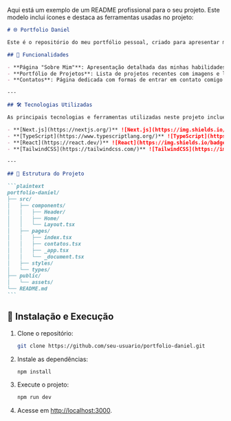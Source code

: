 Aqui está um exemplo de um README profissional para o seu projeto. Este modelo inclui ícones e destaca as ferramentas usadas no projeto:

````markdown
# 🌐 Portfolio Daniel

Este é o repositório do meu portfólio pessoal, criado para apresentar minhas habilidades, projetos e formas de contato. É um projeto moderno, responsivo e construído com as melhores práticas de desenvolvimento.

## 🚀 Funcionalidades

- **Página "Sobre Mim"**: Apresentação detalhada das minhas habilidades e tecnologias.
- **Portfólio de Projetos**: Lista de projetos recentes com imagens e links detalhados.
- **Contatos**: Página dedicada com formas de entrar em contato comigo de maneira fácil.

---

## 🛠️ Tecnologias Utilizadas

As principais tecnologias e ferramentas utilizadas neste projeto incluem:

- **[Next.js](https://nextjs.org/)** ![Next.js](https://img.shields.io/badge/Next.js-black?style=flat-square&logo=next.js&logoColor=white)
- **[TypeScript](https://www.typescriptlang.org/)** ![TypeScript](https://img.shields.io/badge/TypeScript-blue?style=flat-square&logo=typescript&logoColor=white)
- **[React](https://react.dev/)** ![React](https://img.shields.io/badge/React-61DAFB?style=flat-square&logo=react&logoColor=white)
- **[TailwindCSS](https://tailwindcss.com/)** ![TailwindCSS](https://img.shields.io/badge/TailwindCSS-06B6D4?style=flat-square&logo=tailwindcss&logoColor=white)

---

## 📂 Estrutura do Projeto

```plaintext
portfolio-daniel/
├── src/
│   ├── components/
│   │   ├── Header/
│   │   ├── Home/
│   │   └── Layout.tsx
│   ├── pages/
│   │   ├── index.tsx
│   │   ├── contatos.tsx
│   │   ├── _app.tsx
│   │   └── _document.tsx
│   ├── styles/
│   └── types/
├── public/
│   └── assets/
└── README.md
```
````

## 🔧 Instalação e Execução

1. Clone o repositório:
   ```bash
   git clone https://github.com/seu-usuario/portfolio-daniel.git
   ```
2. Instale as dependências:
   ```bash
   npm install
   ```
3. Execute o projeto:
   ```bash
   npm run dev
   ```
4. Acesse em [http://localhost:3000](http://localhost:3000).
